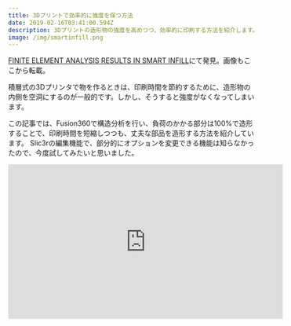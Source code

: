 ```yaml
---
title: 3Dプリントで効率的に強度を保つ方法
date: 2019-02-16T03:41:00.594Z
description: 3Dプリントの造形物の強度を高めつつ、効率的に印刷する方法を紹介します。
image: /img/smartinfill.png
---
```

[FINITE ELEMENT ANALYSIS RESULTS IN SMART INFILL](https://hackaday.com/2019/02/06/finite-element-analysis-results-in-smart-infill/)にて発見。画像もここから転載。

積層式の3Dプリンタで物を作るときは、印刷時間を節約するために、造形物の内側を空洞にするのが一般的です。しかし、そうすると強度がなくなってしまいます。

この記事では、Fusion360で構造分析を行い、負荷のかかる部分は100%で造形することで、印刷時間を短縮しつつも、丈夫な部品を造形する方法を紹介しています。
Slic3rの編集機能で、部分的にオプションを変更できる機能は知らなかったので、今度試してみたいと思いました。

<iframe width="560" height="315" src="https://www.youtube.com/embed/q0YsC53mFvY" frameborder="0" allow="accelerometer; autoplay; encrypted-media; gyroscope; picture-in-picture" allowfullscreen></iframe>

